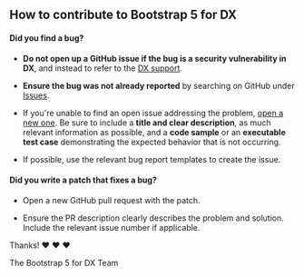 ## How to contribute to Bootstrap 5 for DX

#### **Did you find a bug?**

* **Do not open up a GitHub issue if the bug is a security vulnerability
  in DX**, and instead to refer to the [DX support](support@jahia.com).

* **Ensure the bug was not already reported** by searching on GitHub under [Issues](https://github.com/Jahia/bootstrap5/issues).

* If you're unable to find an open issue addressing the problem, [open a new one](https://github.com/Jahia/bootstrap5/issues/new). Be sure to include a **title and clear description**, as much relevant information as possible, and a **code sample** or an **executable test case** demonstrating the expected behavior that is not occurring.

* If possible, use the relevant bug report templates to create the issue.

#### **Did you write a patch that fixes a bug?**

* Open a new GitHub pull request with the patch.

* Ensure the PR description clearly describes the problem and solution. Include the relevant issue number if applicable.


Thanks! :heart: :heart: :heart:

The Bootstrap 5 for DX Team